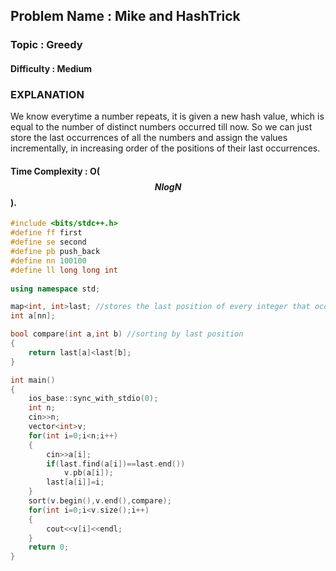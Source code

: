 ## Problem Name : Mike and HashTrick

### Topic : Greedy

#### Difficulty : Medium

### EXPLANATION

We know everytime a number repeats, it is given a new hash value, which is equal to the number of distinct numbers occurred till now. So we can just store the last occurrences of all the numbers and assign the values incrementally, in increasing order of the positions of their last occurrences.

#### Time Complexity : O($$NlogN$$).

```c++
#include <bits/stdc++.h>
#define ff first
#define se second
#define pb push_back
#define nn 100100
#define ll long long int
 
using namespace std;

map<int, int>last; //stores the last position of every integer that occurred in the array.
int a[nn];

bool compare(int a,int b) //sorting by last position
{
    return last[a]<last[b];
}

int main()
{
    ios_base::sync_with_stdio(0);
    int n;
    cin>>n;
    vector<int>v;
    for(int i=0;i<n;i++)
    {
    	cin>>a[i];
        if(last.find(a[i])==last.end())
            v.pb(a[i]);
        last[a[i]]=i;
    }
    sort(v.begin(),v.end(),compare);
    for(int i=0;i<v.size();i++)
    {
        cout<<v[i]<<endl;
    }
    return 0;
}
```